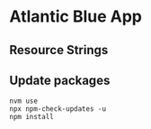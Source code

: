 # Atlantic Blue App

## Resource Strings

## Update packages

```
nvm use
npx npm-check-updates -u
npm install
```

